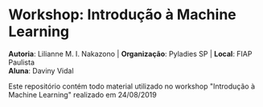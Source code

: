 # Workshop: Introdução à Machine Learning 

**Autoria**: Lilianne M. I. Nakazono | **Organização**: Pyladies SP | **Local**: FIAP Paulista <br>
**Aluna**: Daviny Vidal<br>


Este repositório contém todo material utilizado no workshop "Introdução à Machine Learning" realizado em 24/08/2019
